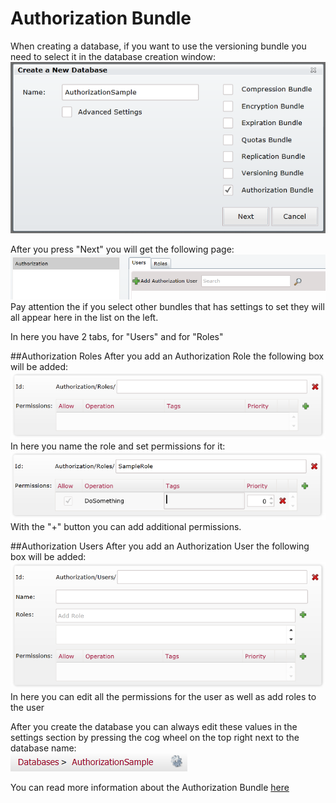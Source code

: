 # Authorization Bundle
When creating a database, if you want to use the versioning bundle you need to select it in the database creation window:  
![Tasks Fig 1](Images/studio_authorization_1.PNG)  

After you press "Next" you will get the following page:  
![Tasks Fig 2](Images/studio_authorization_2.PNG)  
Pay attention the if you select other bundles that has settings to set they will all appear here in the list on the left.  

In here you have 2 tabs, for "Users" and for "Roles"

##Authorization Roles
After you add an Authorization Role the following box will be added:  
![Tasks Fig 3](Images/studio_authorization_3.PNG)  
In here you name the role and set permissions for it:  
![Tasks Fig 4](Images/studio_authorization_4.PNG)  
With the "+" button you can add additional permissions.

##Authorization Users
After you add an Authorization User the following box will be added:  
![Tasks Fig 5](Images/studio_authorization_5.PNG)  
In here you can edit all the permissions for the user as well as add roles to the user

After you create the database you can always edit these values in the settings section by pressing the cog wheel on the top right next to the database name:  
![Tasks Fig 5](Images/studio_authorization_6.PNG)  

You can read more information about the Authorization Bundle [here](../../server/bundles/authorization?version=2.0)